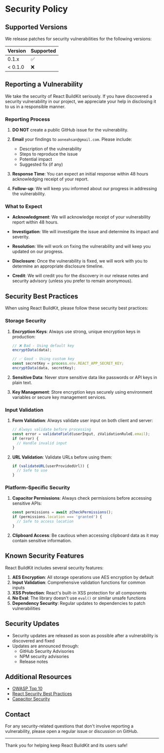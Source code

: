 # Security Policy

## Supported Versions

We release patches for security vulnerabilities for the following versions:

| Version | Supported          |
| ------- | ------------------ |
| 0.1.x   | :white_check_mark: |
| < 0.1.0 | :x:                |

## Reporting a Vulnerability

We take the security of React BuildKit seriously. If you have discovered a security vulnerability in our project, we appreciate your help in disclosing it to us in a responsible manner.

### Reporting Process

1. **DO NOT** create a public GitHub issue for the vulnerability.

2. **Email** your findings to `aoneahsan@gmail.com`. Please include:
   - Description of the vulnerability
   - Steps to reproduce the issue
   - Potential impact
   - Suggested fix (if any)

3. **Response Time**: You can expect an initial response within 48 hours acknowledging receipt of your report.

4. **Follow-up**: We will keep you informed about our progress in addressing the vulnerability.

### What to Expect

- **Acknowledgment**: We will acknowledge receipt of your vulnerability report within 48 hours.

- **Investigation**: We will investigate the issue and determine its impact and severity.

- **Resolution**: We will work on fixing the vulnerability and will keep you updated on our progress.

- **Disclosure**: Once the vulnerability is fixed, we will work with you to determine an appropriate disclosure timeline.

- **Credit**: We will credit you for the discovery in our release notes and security advisory (unless you prefer to remain anonymous).

## Security Best Practices

When using React BuildKit, please follow these security best practices:

### Storage Security

1. **Encryption Keys**: Always use strong, unique encryption keys in production:
   ```typescript
   // ❌ Bad - Using default key
   encryptData(data);
   
   // ✅ Good - Using custom key
   const secretKey = process.env.REACT_APP_SECRET_KEY;
   encryptData(data, secretKey);
   ```

2. **Sensitive Data**: Never store sensitive data like passwords or API keys in plain text.

3. **Key Management**: Store encryption keys securely using environment variables or secure key management services.

### Input Validation

1. **Form Validation**: Always validate user input on both client and server:
   ```typescript
   // Always validate before processing
   const error = validateField(userInput, zValidationRuleE.email);
   if (error) {
     // Handle invalid input
   }
   ```

2. **URL Validation**: Validate URLs before using them:
   ```typescript
   if (validateURL(userProvidedUrl)) {
     // Safe to use
   }
   ```

### Platform-Specific Security

1. **Capacitor Permissions**: Always check permissions before accessing sensitive APIs:
   ```typescript
   const permissions = await zCheckPermissions();
   if (permissions.location === 'granted') {
     // Safe to access location
   }
   ```

2. **Clipboard Access**: Be cautious when accessing clipboard data as it may contain sensitive information.

## Known Security Features

React BuildKit includes several security features:

1. **AES Encryption**: All storage operations use AES encryption by default
2. **Input Validation**: Comprehensive validation functions for common inputs
3. **XSS Protection**: React's built-in XSS protection for all components
4. **No Eval**: The library doesn't use `eval()` or similar unsafe functions
5. **Dependency Security**: Regular updates to dependencies to patch vulnerabilities

## Security Updates

- Security updates are released as soon as possible after a vulnerability is discovered and fixed
- Updates are announced through:
  - GitHub Security Advisories
  - NPM security advisories
  - Release notes

## Additional Resources

- [OWASP Top 10](https://owasp.org/www-project-top-ten/)
- [React Security Best Practices](https://react.dev/learn/security)
- [Capacitor Security](https://capacitorjs.com/docs/guides/security)

## Contact

For any security-related questions that don't involve reporting a vulnerability, please open a regular issue or discussion on GitHub.

---

Thank you for helping keep React BuildKit and its users safe!